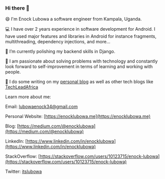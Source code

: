 ### Hi there 👋

<!--
Here are some ideas to get you started:

- 🔭 I’m currently working on ...
- 🌱 I’m currently learning ...
- 👯 I’m looking to collaborate on ...
- 🤔 I’m looking for help with ...
- 💬 Ask me about ...
- 📫 How to reach me: ...
- 😄 Pronouns: ...
- ⚡ Fun fact: ...
-->

😄 I'm Enock Lubowa a software engineer from Kampala, Uganda.

💻️ I have over 2 years experience in software development for Android. I have used major features and libraries in Android for instance fragments, multithreading, dependency injections, and more...

🌱 I’m currently polishing my backend skills in Django.

🤔️ I am passionate about solving problems with technology and constantly look forward to self-improvement in terms of learning and working with people.

📝️ I do some writing on my [personal blog](https://medium.com/@enocklubowa) as well as other tech blogs like [TechLeadAfrica](https://techleadafrica.com)

Learn more about me:

Email: [lubowaenock34@gmail.com](mailto:lubowaenock34@gmail.com)

Personal Website: [https://enocklubowa.me](https://enocklubowa.me)

Blog: [https://medium.com/@enocklubowa](https://medium.com/@enocklubowa)

LinkedIn: [https://www.linkedin.com/in/enocklubowa](https://www.linkedin.com/in/enocklubowa)

StackOverflow: [https://stackoverflow.com/users/10123715/enock-lubowa](https://stackoverflow.com/users/10123715/enock-lubowa)

Twitter: [itslubowa](https://twitter.com/itslubowa)
